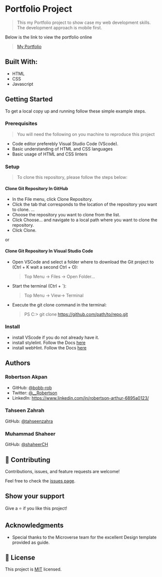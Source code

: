 # Portfolio Project

> This my Portfolio project to show case my web development skills. The development approach is mobile first.

Below is the link to view the portfolio online

> [My Portfolio](https://bobb-rob.github.io/portfolio-project-1/)

## Built With:

- HTML
- CSS
- Javascript

## Getting Started

To get a local copy up and running follow these simple example steps.

### Prerequisites

> You will need the following on you machine to reproduce this project

- Code editor preferebly Visual Studio Code (VScode).
- Basic understanding of HTML and CSS languages
- Basic usage of HTML and CSS linters

### Setup

> To clone this repository, please follow the steps below:

#### **Clone Git Repository In GitHub**

- In the File menu, click Clone Repository.
- Click the tab that corresponds to the location of the repository you want to clone. ...
- Choose the repository you want to clone from the list.
- Click Choose... and navigate to a local path where you want to clone the repository.
- Click Clone.

or

#### **Clone Git Repository In Visual Studio Code**

- Open VSCode and select a folder where to download the Git project to (Ctrl + K wait a second Ctrl + O):

  > Top Menu -> Files -> Open Folder...

- Start the terminal (Ctrl + `):

  > Top Menu -> View-> Terminal

- Execute the git clone command in the terminal:
  > PS C:\> git clone https://github.com/path/to/repo.git

### Install

- install VScode if you do not already have it.
- install stylelint. Follow the Docs [here](https://stylelint.io/user-guide/get-started)
- install webHint. Follow the Docs [here](https://webhint.io/docs/user-guide/#install-webhint)

## Authors

### Robertson Akpan

- GitHub: [@bobb-rob](https://github.com/bobb-Rob)
- Twitter: [@\_\_Robertson](https://twitter.com/___Robertson)
- LinkedIn: https://www.linkedin.com/in/robertson-arthur-6895a0123/

### Tahseen Zahrah

GitHub: [@tahseenzahra](https://github.com/tahseenzahra)

### Muhammad Shaheer

GitHub: [@shaheerCH](https://github.com/shaheerCH)

## 🤝 Contributing

Contributions, issues, and feature requests are welcome!

Feel free to check the [issues page](../../issues/).

## Show your support

Give a ⭐️ if you like this project!

## Acknowledgments

- Special thanks to the Microverse team for the excellent Design template provided as guide.

## 📝 License

This project is [MIT](./MIT.md) licensed.
